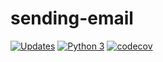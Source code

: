 # sending-email

[![Updates](https://pyup.io/repos/github/ayslanleal/sending-email/shield.svg)](https://pyup.io/repos/github/ayslanleal/sending-email/)
[![Python 3](https://pyup.io/repos/github/ayslanleal/sending-email/python-3-shield.svg)](https://pyup.io/repos/github/ayslanleal/sending-email/)
[![codecov](https://codecov.io/gh/ayslanleal/sending-email/branch/main/graph/badge.svg?token=O1E0550YTD)](https://codecov.io/gh/ayslanleal/sending-email)
